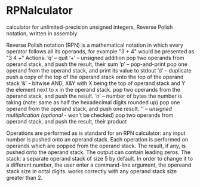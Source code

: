 # RPNalculator
calculator for unlimited-precision unsigned integers, Reverse Polish notation, written in assembly

Reverse Polish notation (RPN) is a mathematical notation in which every operator follows all its operands, for example "3 + 4" would be presented as "3 4 +"
Actions:
‘q’ – quit
‘+’ – unsigned addition
pop two operands from operand stack, and push the result, their sum
‘p’ – pop-and-print
pop one operand from the operand stack, and print its value to stdout
‘d’ – duplicate
push a copy of the top of the operand stack onto the top of the operand stack
‘&’ - bitwise AND, X&Y with X being the top of operand stack and Y the element next to x in the operand stack.
pop two operands from the operand stack, and push the result.
‘n’ – number of bytes the number is taking (note: same as half the hexadecimal digits rounded up)
pop one operand from the operand stack, and push one result.
‘*’ – unsigned multiplication (optional* - won't be checked)
pop two operands from operand stack, and push the result, their product

Operations are performed as is standard for an RPN calculator: any input number is pushed onto an operand stack. Each operation is performed on operands which are popped from the operand stack. The result, if any, is pushed onto the operand stack. The output can contain leading zeros.
The stack:
a separate operand stack of size 5 by default. In order to change it to a different number, the user enter a command-line argument, the opereand stack size in octal digits. works correctly with any operand stack size greater than 2.

